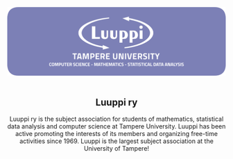 <img src="readme.png" alt="Luuppi ry GitHub readme banner">
<br />
<br />

<div align="center">
  
## Luuppi ry
Luuppi ry is the subject association for students of mathematics, statistical data analysis and computer science at Tampere University. Luuppi has been active promoting the interests of its members and organizing free-time activities since 1969. Luuppi is the largest subject association at the University of Tampere!

</div>
